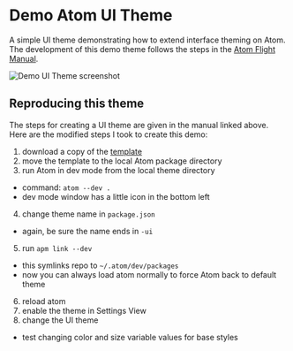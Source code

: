 # Demo Atom UI Theme

A simple UI theme demonstrating how to extend interface theming on Atom. The development of this demo theme follows the steps in the [Atom Flight Manual](https://flight-manual.atom.io/hacking-atom/sections/creating-a-theme/#creating-a-ui-theme).

![Demo UI Theme screenshot]()

## Reproducing this theme

The steps for creating a UI theme are given in the manual linked above. Here are the modified steps I took to create this demo:

1. download a copy of the [template](https://github.com/atom-community/ui-theme-template)
2. move the template to the local Atom package directory
3. run Atom in dev mode from the local theme directory
  - command: `atom --dev .`
  - dev mode window has a little icon in the bottom left
4. change theme name in `package.json`
  - again, be sure the name ends in `-ui`
5. run `apm link --dev`
  - this symlinks repo to `~/.atom/dev/packages`
  - now you can always load atom normally to force Atom back to default theme
6. reload atom
7. enable the theme in Settings View
8. change the UI theme
  - test changing color and size variable values for base styles
